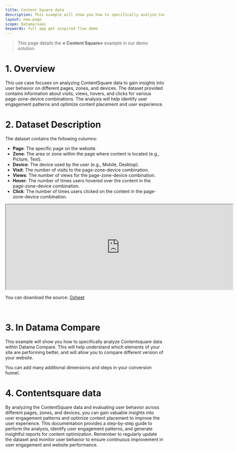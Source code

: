 ```yaml
---
title: Content Square data
description: This example will show you how to specifically analyze Contentsquare data within Datama Compare. This will help understand which elements of your site are performing better, and will allow you to compare different version of your website.
layout: new-page
scope: Datama/saas
keywords: full app get inspired flow demo 
---
```


> This page details the  **« Content Square»**  example in our demo solution.

# 1. Overview

This use case focuses on analyzing ContentSquare data to gain insights into user behavior on different pages, zones, and devices. The dataset provided contains information about visits, views, hovers, and clicks for various page-zone-device combinations. The analysis will help identify user engagement patterns and optimize content placement and user experience.



# 2. Dataset Description


The dataset contains the following columns:

- **Page**: The specific page on the website.
- **Zone**: The area or zone within the page where content is located (e.g., Picture, Text).
- **Device**: The device used by the user (e.g., Mobile, Desktop).
- **Visit**: The number of visits to the page-zone-device combination.
- **Views**: The number of views for the page-zone-device combination.
- **Hover**: The number of times users hovered over the content in the page-zone-device combination.
- **Click**: The number of times users clicked on the content in the page-zone-device combination.



<center><iframe src="https://docs.google.com/spreadsheets/d/e/2PACX-1vTXYphkUS8WX6Wa4GZp5LBisnEOoqdLyp9darrXuIJPqmsnv_f8Tvhq_0sNX7L2uVfIaJjonTP2j8Fm/pubhtml?gid=1740449585&amp;single=true&amp;widget=true&amp;headers=false" width="720" height="270"></iframe></center>

You can download the source: [Gsheet](https://docs.google.com/spreadsheets/d/1bNEeqm5CfpPmYPr_t4ff1xcJkSBKoVvwJd4vKB0sDzs/edit#gid=1740449585)

<br>

# 3. In Datama Compare

This example will show you how to specifically analyze Contentsquare data within Datama Compare. This will help understand which elements of your site are performing better, and will allow you to compare different version of your website.

You can add many additional dimensions and steps in your conversion funnel.

# 4. Contentsquare data

By analyzing the ContentSquare data and evaluating user behavior across different pages, zones, and devices, you can gain valuable insights into user engagement patterns and optimize content placement to improve the user experience. This documentation provides a step-by-step guide to perform the analysis, identify user engagement patterns, and generate insightful reports for content optimization. Remember to regularly update the dataset and monitor user behavior to ensure continuous improvement in user engagement and website performance.




